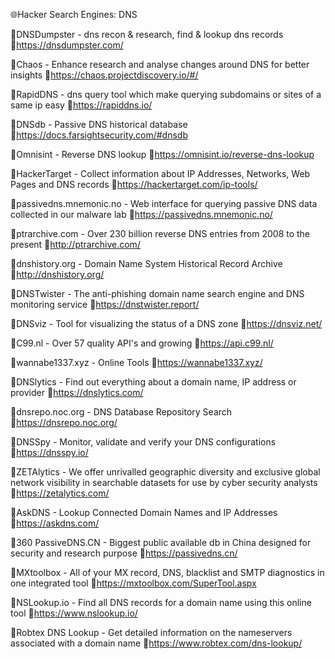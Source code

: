 🌐Hacker Search Engines: DNS

🔹DNSDumpster - dns recon & research, find & lookup dns records
🔗https://dnsdumpster.com/

🔹Chaos - Enhance research and analyse changes around DNS for better insights
🔗https://chaos.projectdiscovery.io/#/

🔹RapidDNS - dns query tool which make querying subdomains or sites of a same ip easy
🔗https://rapiddns.io/

🔹DNSdb - Passive DNS historical database
🔗https://docs.farsightsecurity.com/#dnsdb

🔹Omnisint - Reverse DNS lookup
🔗https://omnisint.io/reverse-dns-lookup

🔹HackerTarget - Collect information about IP Addresses, Networks, Web Pages and DNS records
🔗https://hackertarget.com/ip-tools/

🔹passivedns.mnemonic.no - Web interface for querying passive DNS data collected in our malware lab
🔗https://passivedns.mnemonic.no/

🔹ptrarchive.com - Over 230 billion reverse DNS entries from 2008 to the present
🔗http://ptrarchive.com/

🔹dnshistory.org - Domain Name System Historical Record Archive
🔗http://dnshistory.org/

🔹DNSTwister - The anti-phishing domain name search engine and DNS monitoring service
🔗https://dnstwister.report/

🔹DNSviz - Tool for visualizing the status of a DNS zone
🔗https://dnsviz.net/

🔹C99.nl - Over 57 quality API's and growing
🔗https://api.c99.nl/

🔹wannabe1337.xyz - Online Tools
🔗https://wannabe1337.xyz/

🔹DNSlytics - Find out everything about a domain name, IP address or provider
🔗https://dnslytics.com/

🔹dnsrepo.noc.org - DNS Database Repository Search
🔗https://dnsrepo.noc.org/

🔹DNSSpy - Monitor, validate and verify your DNS configurations
🔗https://dnsspy.io/

🔹ZETAlytics - We offer unrivalled geographic diversity and exclusive global network visibility in searchable datasets for use by cyber security analysts
🔗https://zetalytics.com/

🔹AskDNS - Lookup Connected Domain Names and IP Addresses
🔗https://askdns.com/

🔹360 PassiveDNS.CN - Biggest public available db in China designed for security and research purpose
🔗https://passivedns.cn/

🔹MXtoolbox - All of your MX record, DNS, blacklist and SMTP diagnostics in one integrated tool
🔗https://mxtoolbox.com/SuperTool.aspx

🔹NSLookup.io - Find all DNS records for a domain name using this online tool
🔗https://www.nslookup.io/

🔹Robtex DNS Lookup - Get detailed information on the nameservers associated with a domain name
🔗https://www.robtex.com/dns-lookup/
